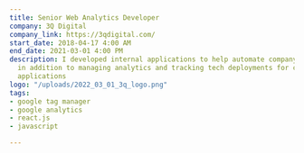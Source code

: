 ```yaml
---
title: Senior Web Analytics Developer
company: 3Q Digital
company_link: https://3qdigital.com/
start_date: 2018-04-17 4:00 AM
end_date: 2021-03-01 4:00 PM
description: I developed internal applications to help automate company workflows,
  in addition to managing analytics and tracking tech deployments for clients' web
  applications
logo: "/uploads/2022_03_01_3q_logo.png"
tags:
- google tag manager
- google analytics
- react.js
- javascript

---
```

